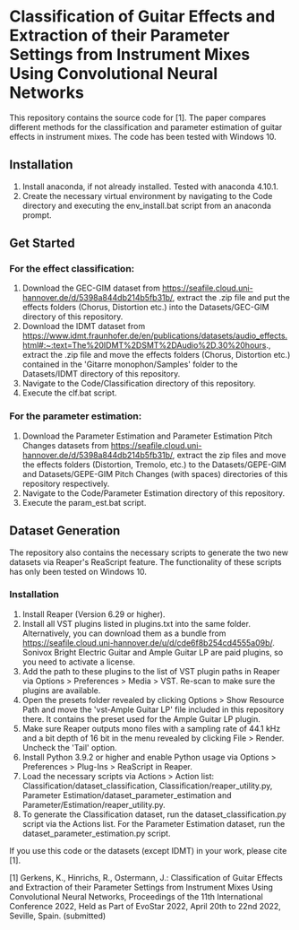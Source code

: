 # Classification of Guitar Effects and Extraction of their Parameter Settings from Instrument Mixes Using Convolutional Neural Networks

This repository contains the source code for [1]. The paper compares different methods for the classification and parameter estimation of guitar effects in instrument mixes. The code has been tested with Windows 10.

## Installation

1. Install anaconda, if not already installed. Tested with anaconda 4.10.1. 
2. Create the necessary virtual environment by navigating to the Code directory and executing the env_install.bat script from an anaconda prompt.

## Get Started

### For the effect classification: 
1. Download the GEC-GIM dataset from https://seafile.cloud.uni-hannover.de/d/5398a844db214b5fb31b/, extract the .zip file and put the effects folders (Chorus, Distortion etc.) into the Datasets/GEC-GIM directory of this repository.
2. Download the IDMT dataset from https://www.idmt.fraunhofer.de/en/publications/datasets/audio_effects.html#:~:text=The%20IDMT%2DSMT%2DAudio%2D,30%20hours., extract the .zip file and move the effects folders (Chorus, Distortion etc.) contained in the 'Gitarre monophon/Samples' folder to the Datasets/IDMT directory of this repository.
3. Navigate to the Code/Classification directory of this repository.
4. Execute the clf.bat script.


### For the parameter estimation:
1. Download the Parameter Estimation and Parameter Estimation Pitch Changes datasets from https://seafile.cloud.uni-hannover.de/d/5398a844db214b5fb31b/, extract the zip files and move the effects folders (Distortion, Tremolo, etc.) to the Datasets/GEPE-GIM and Datasets/GEPE-GIM Pitch Changes (with spaces) directories of this repository respectively.
2. Navigate to the Code/Parameter Estimation directory of this repository.
3. Execute the param_est.bat script.

## Dataset Generation

The repository also contains the necessary scripts to generate the two new datasets via Reaper's ReaScript feature. The functionality of these scripts has only been tested on Windows 10.

### Installation

1. Install Reaper (Version 6.29 or higher).
2. Install all VST plugins listed in plugins.txt into the same folder. Alternatively, you can download them as a bundle from https://seafile.cloud.uni-hannover.de/u/d/cde6f8b254cd4555a09b/. Sonivox Bright Electric Guitar and Ample Guitar LP are paid plugins, so you need to activate a license.
3. Add the path to these plugins to the list of VST plugin paths in Reaper via Options > Preferences > Media > VST. Re-scan to make sure the plugins are available.
4. Open the presets folder revealed by clicking Options > Show Resource Path and move the 'vst-Ample Guitar LP' file included in this repository there. It contains the preset used for the Ample Guitar LP plugin.
5. Make sure Reaper outputs mono files with a sampling rate of 44.1 kHz and a bit depth of 16 bit in the menu revealed by clicking File > Render. Uncheck the 'Tail' option.
6. Install Python 3.9.2 or higher and enable Python usage via Options > Preferences > Plug-Ins > ReaScript in Reaper.
7. Load the necessary scripts via Actions > Action list: Classification/dataset_classification, Classification/reaper_utility.py, Parameter Estimation/dataset_parameter_estimation and Parameter/Estimation/reaper_utility.py.
8. To generate the Classification dataset, run the dataset_classification.py script via the Actions list. For the Parameter Estimation dataset, run the dataset_parameter_estimation.py script.

If you use this code or the datasets (except IDMT) in your work, please cite [1].

[1] Gerkens, K., Hinrichs, R., Ostermann, J.: Classification of Guitar Effects and Extraction of their Parameter Settings from Instrument Mixes Using Convolutional Neural Networks, Proceedings of the 11th International Conference 2022, Held as Part of EvoStar 2022, April 20th to 22nd 2022, Seville, Spain. (submitted) 

